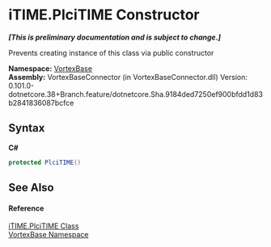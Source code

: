# iTIME.PlciTIME Constructor 
 _**\[This is preliminary documentation and is subject to change.\]**_

Prevents creating instance of this class via public constructor

**Namespace:**&nbsp;<a href="N_VortexBase.md">VortexBase</a><br />**Assembly:**&nbsp;VortexBaseConnector (in VortexBaseConnector.dll) Version: 0.101.0-dotnetcore.38+Branch.feature/dotnetcore.Sha.9184ded7250ef900bfdd1d83b2841836087bcfce

## Syntax

**C#**<br />
``` C#
protected PlciTIME()
```


## See Also


#### Reference
<a href="T_VortexBase_iTIME_PlciTIME.md">iTIME.PlciTIME Class</a><br /><a href="N_VortexBase.md">VortexBase Namespace</a><br />